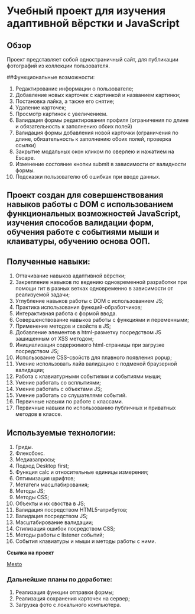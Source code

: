 # Учебный проект для изучения адаптивной вёрстки и JavaScript

## Обзор

Проект представляет собой одностраничный сайт, для публикации фотографий из коллекции
пользователя. 

##Функциональные возможности:
1. Редактирование информации о пользователе;
2. Добавление новых карточек с картинкой и названием картинки;
3. Постановка лайка, а также его снятие;
4. Удаление карточек;
5. Просмотр картинок с увеличением.
6. Валидация формы редактирования профиля (ограничения по длине и обязательность к заполнению обоих полей)
7. Валидация формы добавления новой карточки (ограничения по длине,  обязательность к заполнению обоих полей, проверка ссылки)
8. Закрытие модальных окон кликом по оверлею и нажатием на Escape.
9. Изменение состояние кнопки submit в зависимости от валидности формы.
10. Подсказки пользователю об ошибках при вводе данных.

## Проект создан для совершенствования навыков работы с DOM с использованием функциональных возможностей JavaScript, изучения способов валидации форм, обучения работе с событиями мыши и клаиватуры, обучению основа ООП. 

## Полученные навыки:
1. Оттачивание навыков адаптивной вёрстки;
2. Закрепление навыков по ведению одновременной разработки при помощи гит в разных ветках одновременно в зависимости от реализуемой задачи;
3. Углубление навыков работы с DOM с использованием JS;
4. Практика использования функций-обработчиков;
5. Интерактивная работа с формой ввода.
6. Совершенствование навыков работы с функциями и переменными;
7. Применение методов и свойств в JS;
8. Добавление элементов в html-разметку посредством JS зашищенным от XSS методом;
9. Инициализация содержимого html-страницы при загрузке посредством JS;
10. Использование CSS-свойств для плавного появления popup;
11. Умение использовать лайв валидацию с подменой браузерной валидации;
12. Работа с клавиатурными событиями и событиями мыши;
13. Умение работать со всплытиями;
14. Умение работать с объектами JS;
15. Умение работать со слушателями событий.
16. Первичные навыки по работе с классами.
17. Первичные навыки по использованию публичных и приватных методов в классе.


## Используемые технологии:
1. Гриды.
2. Флексбокс.
3. Медиазапросы;
4. Подход Desktop first;
5. Функция calc и относительные единицы измерения;
6. Оптимизация шрифтов;
7. Метатеги масштабирования;
8. Методы JS;
9. Методы CSS;
10. Объекты и их своства в JS;
11. Валидация посредством HTML5-атрибутов;
12. Валидация посредством JS;
13. Масштабирование валидации;
14. Стилизация ошибок посредством CSS;
15. Методы работы с listener событий;
16. События клавиатуры и мыши и методы работы с ними.


**Ссылка на проект**

[Mesto](https://blaydasik.github.io/mesto/)

### Дальнейшие планы по доработке:
1.  Реализация функции отправки формы;
2.  Реализация сохранения карточек на сервер;
3.  Загрузка фото с локального компьютера.